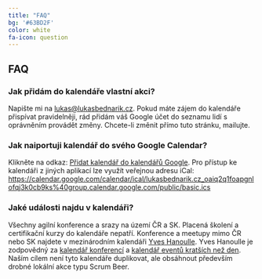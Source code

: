 ```yaml
---
title: "FAQ"
bg: '#63BD2F'
color: white
fa-icon: question
---
```


## FAQ

### Jak přidám do kalendáře vlastní akci?

Napište mi na [lukas@lukasbednarik.cz](mailto:lukas@lukasbednarik.cz).
Pokud máte zájem do kalendáře přispívat pravidelněji, rád přidám váš Google účet do seznamu lidí s oprávněním provádět změny.
Chcete-li změnit přímo tuto stránku, mailujte.

### Jak naiportuji kalendář do svého Google Calendar?

Klikněte na odkaz: [Přidat kalendář do kalendářů Google](https://calendar.google.com/calendar/render?cid=lukasbednarik.cz_oaiq2q1foapgnlofqj3k0cb9ks%40group.calendar.google.com).
Pro přístup ke kalendáři z jiných aplikací lze využít veřejnou adresu iCal: <https://calendar.google.com/calendar/ical/lukasbednarik.cz_oaiq2q1foapgnlofqj3k0cb9ks%40group.calendar.google.com/public/basic.ics>

### Jaké události najdu v kalendáři?

Všechny agilní konference a srazy na území ČR a SK. Placená školení a certifikační kurzy do kalendáře nepatří.
Konference a meetupy mimo ČR nebo SK najdete v mezinárodním kalendáři [Yves Hanoulle](http://www.hanoulle.be/calendar/).
Yves Hanoulle je zodpovědný za
[kalendář konferencí](https://calendar.google.com/calendar/embed?src=hanoulle.be_vhhuilrdov5hiodkhauquvp7eg@group.calendar.google.com)
a [kalendář eventů kratších než den](https://calendar.google.com/calendar/embed?src=hanoulle.be_kfo78vpj0boei5a9sppr7vg42s@group.calendar.google.com).
Naším cílem není tyto kalendáře duplikovat, ale obsáhnout především drobné lokální akce typu Scrum Beer.
